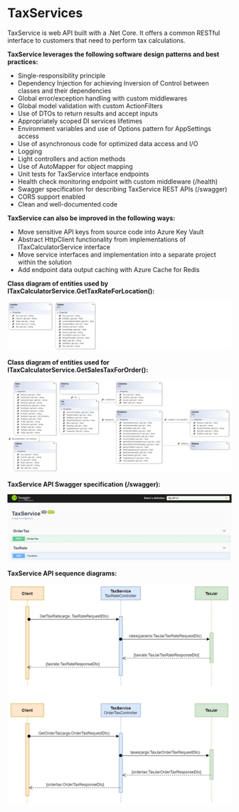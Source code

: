 # TaxServices

TaxService is web API built with a .Net Core. It offers a common RESTful interface to customers that need to perform tax calculations. 

**TaxService leverages the following software design patterns and best practices:**

 - Single-responsibility principle
 - Dependency Injection for achieving Inversion of Control between classes and their dependencies
 - Global error/exception handling with custom middlewares
 - Global model validation with custom ActionFilters
 - Use of DTOs to return results and accept inputs
 - Appropriately scoped DI services lifetimes
 - Environment variables and use of Options pattern for AppSettings access
 - Use of asynchronous code for optimized data access and I/O
 - Logging
 - Light controllers and action methods
 - Use of AutoMapper for object mapping 
 - Unit tests for TaxService interface endpoints
 - Health check monitoring endpoint with custom middleware (/health)
 - Swagger specification for describing TaxService REST APIs (/swagger)
 - CORS support enabled
 - Clean and well-documented code
 

**TaxService can also be improved in the following ways:**

 - Move sensitive API keys from source code into Azure Key Vault
 - Abstract HttpClient functionality from implementations of ITaxCalculatorService interface
 - Move service interfaces and implementation into a separate project within the solution
 - Add endpoint data output caching with Azure Cache for Redis
 

**Class diagram of entities used by ITaxCalculatorService.GetTaxRateForLocation():**

![alt text](https://github.com/igor-geyvandov/TaxCalculatorApi/blob/master/Images/ClassDiagram-TaxRateEntities.jpg?raw=true)


**Class diagram of entities used for ITaxCalculatorService.GetSalesTaxForOrder():**

![alt text](https://github.com/igor-geyvandov/TaxCalculatorApi/blob/master/Images/ClassDiagram-OrderTaxEntities.jpg?raw=true)


**TaxService API Swagger specification (/swagger):**

![alt text](https://github.com/igor-geyvandov/TaxCalculatorApi/blob/master/Images/SwaggerSpec.jpg?raw=true)


**TaxService API sequence diagrams:**

![alt text](https://github.com/igor-geyvandov/TaxCalculatorApi/blob/master/Images/SequenceDiagram-TaxServices.jpg?raw=true)
